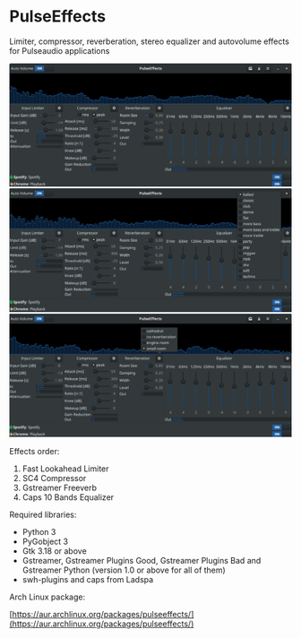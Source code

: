 # PulseEffects

Limiter, compressor, reverberation, stereo equalizer and autovolume effects for Pulseaudio applications

![](PulseEffects/images/pulseeffects_main_window.png)
![](PulseEffects/images/pulseeffects_eq_menu.png)
![](PulseEffects/images/pulseeffects_reverb_menu.png)

Effects order:

1. Fast Lookahead Limiter
2. SC4 Compressor
3. Gstreamer Freeverb
4. Caps 10 Bands Equalizer

Required libraries:

- Python 3
- PyGobject 3
- Gtk 3.18 or above
- Gstreamer, Gstreamer Plugins Good, Gstreamer Plugins Bad and Gstreamer Python
 (version 1.0 or above for all of them)
- swh-plugins and caps from Ladspa

Arch Linux package:

[https://aur.archlinux.org/packages/pulseeffects/](https://aur.archlinux.org/packages/pulseeffects/)
